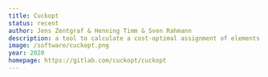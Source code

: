 ```yaml
---
title: Cuckopt
status: recent
author: Jens Zentgraf & Henning Timm & Sven Rahmann
description: a tool to calculate a cost-optimal assignment of elements in multi-way bucketed Cuckoo hash tables.
image: /software/cuckopt.png
year: 2020
homepage: https://gitlab.com/cuckopt/cuckopt
---
```

